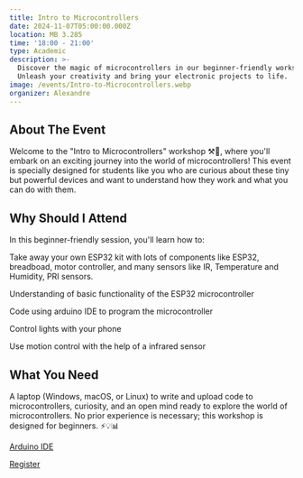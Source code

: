 ```yaml
---
title: Intro to Microcontrollers
date: 2024-11-07T05:00:00.000Z
location: MB 3.285
time: '18:00 - 21:00'
type: Academic
description: >-
  Discover the magic of microcontrollers in our beginner-friendly workshop!
  Unleash your creativity and bring your electronic projects to life.
image: /events/Intro-to-Microcontrollers.webp
organizer: Alexandre
---
```


## About The Event

Welcome to the "Intro to Microcontrollers" workshop ⚒🤖, where you'll embark on an exciting journey into the world of microcontrollers! This event is specially designed for students like you who are curious about these tiny but powerful devices and want to understand how they work and what you can do with them.

## Why Should I Attend

In this beginner-friendly session, you'll learn how to:

Take away your own ESP32 kit with lots of components like ESP32, breadboad, motor controller, and many sensors like IR, Temperature and Humidity, PRI sensors.

Understanding of basic functionality of the ESP32 microcontroller

Code using arduino IDE to program the microcontroller

Control lights with your phone

Use motion control with the help of a infrared sensor

## What You Need

A laptop (Windows, macOS, or Linux) to write and upload code to microcontrollers, curiosity, and an open mind ready to explore the world of microcontrollers. No prior experience is necessary; this workshop is designed for beginners. ⚡💡📊

[Arduino IDE](https://support.arduino.cc/hc/en-us/articles/360019833020-Download-and-install-Arduino-IDE)

[Register](https://www.zeffy.com/ticketing/6c3517eb-8293-439f-b291-970a0459aab7)
